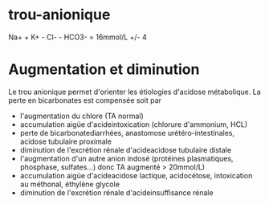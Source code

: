 # trou-anionique



Na+ + K+ - Cl- - HCO3- = 16mmol/L +/- 4 


# Augmentation et diminution

Le trou anionique permet d'orienter les étiologies d'acidose
métabolique. La perte en bicarbonates est compensée soit par

- l'augmentation du chlore (TA normal)
- accumulation aigüe d'acideintoxication (chlorure d'ammonium, HCL)
- perte de bicarbonatediarrhées, anastomose urétéro-intestinales,
  acidose tubulaire proximale
- diminution de l'excrétion rénale d'acideacidose tubulaire distale
- l'augmentation d'un autre anion indosé (protéines plasmatiques,
  phosphase, sulfates...) donc TA augmenté > 20mmol/L)
- accumulation aigüe d'acideacidose lactique, acidocétose,
  intoxication au méthonal, éthylène glycole
- diminution de l'excrétion rénale d'acideinsuffisance rénale
